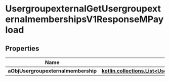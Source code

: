 
# UsergroupexternalGetUsergroupexternalmembershipsV1ResponseMPayload

## Properties
| Name | Type | Description | Notes |
| ------------ | ------------- | ------------- | ------------- |
| **aObjUsergroupexternalmembership** | [**kotlin.collections.List&lt;UsergroupexternalmembershipResponseCompound&gt;**](UsergroupexternalmembershipResponseCompound.md) |  |  |



